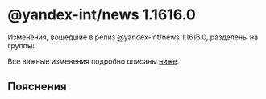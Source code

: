 # @yandex-int/news 1.1616.0

<!-- ЧЕЛОВЕЧЕСКОЕ ВСТУПЛЕНИЕ -->

Изменения, вошедшие в релиз @yandex-int/news 1.1616.0, разделены на группы:

Все важные изменения подробно описаны [ниже](#Пояснения).

## Пояснения

